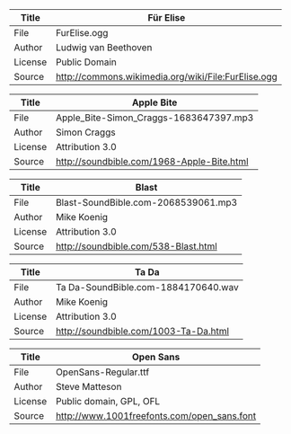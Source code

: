 Title   | Für Elise
------- | ---------------------------------------------------------------------
File    | FurElise.ogg
Author  | Ludwig van Beethoven
License | Public Domain
Source  | http://commons.wikimedia.org/wiki/File:FurElise.ogg


Title   | Apple Bite
------- | ---------------------------------------------------------------------
File    | Apple_Bite-Simon_Craggs-1683647397.mp3
Author  | Simon Craggs
License | Attribution 3.0
Source  | http://soundbible.com/1968-Apple-Bite.html


Title   | Blast
------- | ---------------------------------------------------------------------
File    | Blast-SoundBible.com-2068539061.mp3
Author  | Mike Koenig
License | Attribution 3.0
Source  | http://soundbible.com/538-Blast.html


Title   | Ta Da   
------- | ---------------------------------------------------------------------
File    | Ta Da-SoundBible.com-1884170640.wav
Author  | Mike Koenig
License | Attribution 3.0
Source  | http://soundbible.com/1003-Ta-Da.html


Title   | Open Sans
------- | ---------------------------------------------------------------------
File    | OpenSans-Regular.ttf
Author  | Steve Matteson
License | Public domain, GPL, OFL
Source  | http://www.1001freefonts.com/open_sans.font



